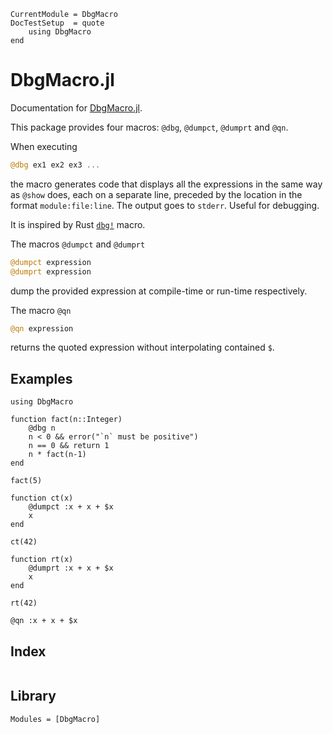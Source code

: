 ```@meta
CurrentModule = DbgMacro
DocTestSetup  = quote
    using DbgMacro
end
```

# DbgMacro.jl

Documentation for [DbgMacro.jl](https://github.com/FedericoStra/DbgMacro.jl).

This package provides four macros: `@dbg`, `@dumpct`, `@dumprt` and `@qn`.

When executing

```julia
@dbg ex1 ex2 ex3 ...
```

the macro generates code that displays all the expressions in the same way as `@show` does, each on a separate line,
preceded by the location in the format `module:file:line`. The output goes to `stderr`. Useful for debugging.

It is inspired by Rust [`dbg!`](https://doc.rust-lang.org/std/macro.dbg.html) macro.

The macros `@dumpct` and `@dumprt`

```julia
@dumpct expression
@dumprt expression
```

dump the provided expression at compile-time or run-time respectively.

The macro `@qn`

```julia
@qn expression
```

returns the quoted expression without interpolating contained `$`.

## Examples

```@repl
using DbgMacro

function fact(n::Integer)
    @dbg n
    n < 0 && error("`n` must be positive")
    n == 0 && return 1
    n * fact(n-1)
end

fact(5)

function ct(x)
    @dumpct :x + x + $x
    x
end

ct(42)

function rt(x)
    @dumprt :x + x + $x
    x
end

rt(42)

@qn :x + x + $x
```

## Index

```@index
```

## Library

```@autodocs
Modules = [DbgMacro]
```
